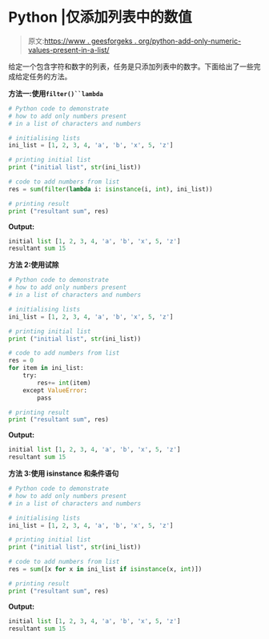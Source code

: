 # Python |仅添加列表中的数值

> 原文:[https://www . geesforgeks . org/python-add-only-numeric-values-present-in-a-list/](https://www.geeksforgeeks.org/python-add-only-numeric-values-present-in-a-list/)

给定一个包含字符和数字的列表，任务是只添加列表中的数字。下面给出了一些完成给定任务的方法。

**方法一:使用`filter()``lambda`**

```py
# Python code to demonstrate
# how to add only numbers present
# in a list of characters and numbers

# initialising lists
ini_list = [1, 2, 3, 4, 'a', 'b', 'x', 5, 'z']

# printing initial list
print ("initial list", str(ini_list))

# code to add numbers from list
res = sum(filter(lambda i: isinstance(i, int), ini_list))

# printing result
print ("resultant sum", res)
```

**Output:**

```py
initial list [1, 2, 3, 4, 'a', 'b', 'x', 5, 'z']
resultant sum 15

```

**方法 2:使用试除**

```py
# Python code to demonstrate
# how to add only numbers present
# in a list of characters and numbers

# initialising lists
ini_list = [1, 2, 3, 4, 'a', 'b', 'x', 5, 'z']

# printing initial list
print ("initial list", str(ini_list))

# code to add numbers from list
res = 0
for item in ini_list:
    try:
        res+= int(item)
    except ValueError:
        pass

# printing result
print ("resultant sum", res)
```

**Output:**

```py
initial list [1, 2, 3, 4, 'a', 'b', 'x', 5, 'z']
resultant sum 15

```

**方法 3:使用 isinstance 和条件语句**

```py
# Python code to demonstrate
# how to add only numbers present
# in a list of characters and numbers

# initialising lists
ini_list = [1, 2, 3, 4, 'a', 'b', 'x', 5, 'z']

# printing initial list
print ("initial list", str(ini_list))

# code to add numbers from list
res = sum([x for x in ini_list if isinstance(x, int)])

# printing result
print ("resultant sum", res)
```

**Output:**

```py
initial list [1, 2, 3, 4, 'a', 'b', 'x', 5, 'z']
resultant sum 15

```